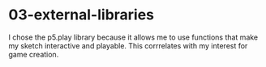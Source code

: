 # 03-external-libraries

I chose the p5.play library because it allows me to use functions that make my sketch interactive and playable. This corrrelates with my interest for game creation.
